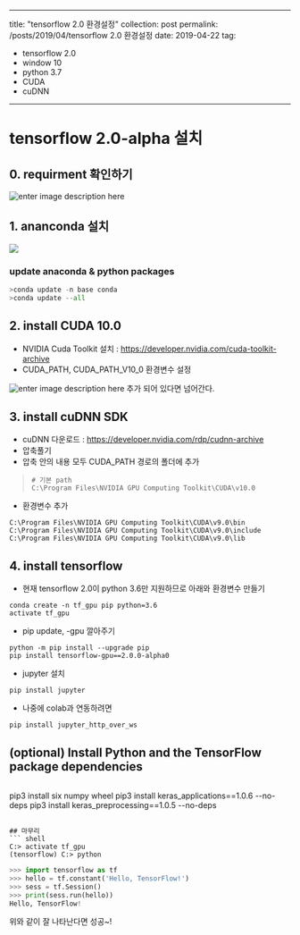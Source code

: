 
---
title: "tensorflow 2.0 환경설정"
collection: post
permalink: /posts/2019/04/tensorflow 2.0 환경설정
date: 2019-04-22
tag:
  - tensorflow 2.0
  - window 10
  - python 3.7
  - CUDA
  - cuDNN
---
# tensorflow 2.0-alpha 설치
## 0. requirment 확인하기
![enter image description here](https://lh3.googleusercontent.com/we1XaiLx80omuwkYKZMSetmo5moOuY3K6iglZqzPna7J-u0mBdejDO2JidBDwkV-Zb6Au5BlY2_H)
## 1. ananconda 설치
![](https://4.bp.blogspot.com/-AxYzinlTdSA/XB9PAAEwkSI/AAAAAAAAA9k/xZQKhvzi9ckUQlfexGfe6NLwnWKbzY3XgCLcBGAs/s1600/anaconda%2B2018-12.png)
### update anaconda & python packages
``` python
>conda update -n base conda
>conda update --all
```

## 2. install CUDA 10.0
-   NVIDIA Cuda Toolkit 설치 : https://developer.nvidia.com/cuda-toolkit-archive
- CUDA_PATH, CUDA_PATH_V10_0 환경변수 설정 

![enter image description here](https://lh3.googleusercontent.com/GutKk8ytJ9mPJg-aoidW3HtFwTIHXpPCf7Vawnkrlynd2t9AxuYjnno9ce0Dzn1r1zfog6YSZhGi)
추가 되어 있다면 넘어간다.

## 3. install cuDNN SDK
- cuDNN 다운로드 : https://developer.nvidia.com/rdp/cudnn-archive
- 압축풀기
- 압축 안의 내용 모두 CUDA_PATH 경로의 폴더에 추가  
> ```shell
> # 기본 path
> C:\Program Files\NVIDIA GPU Computing Toolkit\CUDA\v10.0
> ```
- 환경변수 추가
``` shell
C:\Program Files\NVIDIA GPU Computing Toolkit\CUDA\v9.0\bin  
C:\Program Files\NVIDIA GPU Computing Toolkit\CUDA\v9.0\include  
C:\Program Files\NVIDIA GPU Computing Toolkit\CUDA\v9.0\lib
```

## 4. install tensorflow
- 현재 tensorflow 2.0이 python 3.6만 지원하므로 아래와 환경변수 만들기
```shell
conda create -n tf_gpu pip python=3.6 
activate tf_gpu  
```
- pip update, -gpu 깔아주기
```shell
python -m pip install --upgrade pip
pip install tensorflow-gpu==2.0.0-alpha0
```
- jupyter 설치
``` shell
pip install jupyter
```
- 나중에 colab과 연동하려면
``` shell
pip install jupyter_http_over_ws
```

## (optional) Install Python and the TensorFlow package  dependencies

``` shell

```
pip3 install six numpy wheel
pip3 install keras_applications==1.0.6 --no-deps
pip3 install keras_preprocessing==1.0.5 --no-deps
```

## 마무리
``` shell
C:> activate tf_gpu
(tensorflow) C:> python
```
``` python
>>> import tensorflow as tf 
>>> hello = tf.constant('Hello, TensorFlow!') 
>>> sess = tf.Session() 
>>> print(sess.run(hello))
Hello, TensorFlow!
```
위와 같이 잘 나타난다면 성공~! 
<!--stackedit_data:
eyJoaXN0b3J5IjpbLTg0NTg0NjYwMl19
-->